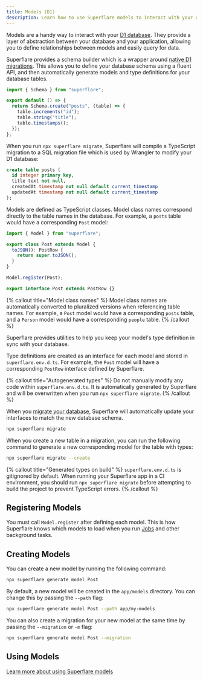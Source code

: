 ```yaml
---
title: Models (D1)
description: Learn how to use Superflare models to interact with your D1 database.
---
```


Models are a handy way to interact with your [D1 database](https://developers.cloudflare.com/d1/). They provide a layer of abstraction between your database and your application, allowing you to define relationships between models and easily query for data.

Superflare provides a schema builder which is a wrapper around [native D1 migrations](https://developers.cloudflare.com/d1/platform/migrations/). This allows you to define your database schema using a fluent API, and then automatically generate models and type definitions for your database tables.

```ts
import { Schema } from "superflare";

export default () => {
  return Schema.create("posts", (table) => {
    table.increments("id");
    table.string("title");
    table.timestamps();
  });
};
```

When you run `npx superflare migrate`, Superflare will compile a TypeScript migration to a SQL migration file which is used by Wrangler to modify your D1 database:

```sql
create table posts (
  id integer primary key,
  title text not null,
  createdAt timestamp not null default current_timestamp
  updatedAt timestamp not null default current_timestamp
);
```

Models are defined as TypeScript classes. Model class names correspond directly to the table names in the database. For example, a `posts` table would have a corresponding `Post` model:

```ts
import { Model } from "superflare";

export class Post extends Model {
  toJSON(): PostRow {
    return super.toJSON();
  }
}

Model.register(Post);

export interface Post extends PostRow {}
```

{% callout title="Model class names" %}
Model class names are automatically converted to pluralized versions when referencing table names. For example, a `Post` model would have a corresponding `posts` table, and a `Person` model would have a corresponding `people` table.
{% /callout %}

Superflare provides utilities to help you keep your model's type definition in sync with your database.

Type definitions are created as an interface for each model and stored in `superflare.env.d.ts`. For example, the `Post` model will have a corresponding `PostRow` interface defined by Superflare.

{% callout title="Autogenerated types" %}
Do not manually modify any code within `superflare.env.d.ts`. It is automatically generated by Superflare and will be overwritten when you run `npx superflare migrate`.
{% /callout %}

When you [migrate your database](/database/migrations), Superflare will automatically update your interfaces to match the new database schema.

```bash
npx superflare migrate
```

When you create a new table in a migration, you can run the following command to generate a new corresponding model for the table with types:

```bash
npx superflare migrate --create
```

{% callout title="Generated types on build" %}
`superflare.env.d.ts` is gitignored by default. When running your Superflare app in a CI environment, you should run `npx superflare migrate` before attempting to build the project to prevent TypeScript errors.
{% /callout %}

## Registering Models

You must call `Model.register` after defining each model. This is how Superflare knows which models to load when you run [Jobs](/queues) and other background tasks.

## Creating Models

You can create a new model by running the following command:

```bash
npx superflare generate model Post
```

By default, a new model will be created in the `app/models` directory. You can change this by passing the `--path` flag:

```bash
npx superflare generate model Post --path app/my-models
```

You can also create a migration for your new model at the same time by passing the `--migration` or `-m` flag:

```bash
npx superflare generate model Post --migration
```

## Using Models

[Learn more about using Superflare models](/database/getting-started)
